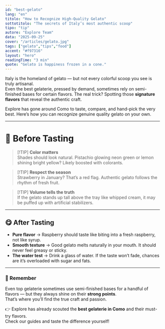 ```yaml
---
id: "best-gelato"
lang: "en"
titolo: "How to Recognize High-Quality Gelato"
sottotitolo: "The secrets of Italy’s most authentic scoop"
tipo: "tip"
autore: "Explore Team"
data: "2025-09-25"
cover: "/articles/gelato.jpg"
tags: ["gelato","tips","food"]
accent: "#f97316"
layout: "hero"
readingTime: "3 min"
quote: "Gelato is happiness frozen in a cone."
---
```


Italy is the homeland of gelato — but not every colorful scoop you see is truly artisanal.  
Even the best gelaterie, pressed by demand, sometimes rely on semi-finished bases for certain flavors. The real trick? Spotting those **signature flavors** that reveal the authentic craft.  

Explore has gone around Como to taste, compare, and hand-pick the very best. Here’s how you can recognize genuine quality gelato on your own.  

---

# 👀 Before Tasting

> [!TIP] **Color matters**  
> Shades should look natural. Pistachio glowing neon green or lemon shining bright yellow? Likely boosted with colorants.  

> [!TIP] **Respect the season**  
> Strawberry in January? That’s a red flag. Authentic gelato follows the rhythm of fresh fruit.  

> [!TIP] **Volume tells the truth**  
> If the gelato stands up tall above the tray like whipped cream, it may be puffed up with artificial stabilizers.  

---

## 😋 After Tasting

- **Pure flavor** → Raspberry should taste like biting into a fresh raspberry, not like syrup.  
- **Smooth texture** → Good gelato melts naturally in your mouth. It should never feel greasy or sticky.  
- **The water test** → Drink a glass of water. If the taste won’t fade, chances are it’s overloaded with sugar and fats.  

---

### 📝 Remember
Even top gelaterie sometimes use semi-finished bases for a handful of flavors — but they always shine on their **strong points**.  
That’s where you’ll find the true craft and passion.  

👉 Explore has already scouted the **best gelaterie in Como** and their must-try flavors.  
Check our guides and taste the difference yourself!  
